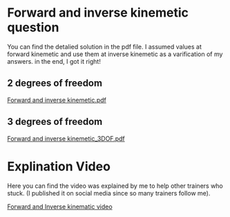 # Forward and inverse kinemetic question
You can find the detalied solution in the pdf file. I assumed values at forward kinemetic and use them at inverse kinemetic as a varification of my answers. in the end, I got it right! <br>

## 2 degrees of freedom
[Forward and inverse kinemetic.pdf](https://github.com/user-attachments/files/16242084/Forward.and.inverse.kinemetic.pdf)

## 3 degrees of freedom
[Forward and inverse kinemetic_3DOF.pdf](https://github.com/user-attachments/files/16478273/Forward.and.inverse.kinemetic_3DOF.pdf)

# Explination Video
Here you can find the video was explained by me to help other trainers who stuck. (I published it on social media since so many trainers follow me).<br>

[Forward and Inverse kinematic video](https://drive.google.com/drive/folders/1-gKlyP4Sd-P9X_kqzrHki4cE76JCwT_c?usp=sharing)
